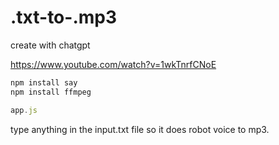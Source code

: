 # .txt-to-.mp3
create with chatgpt

https://www.youtube.com/watch?v=1wkTnrfCNoE

```js
npm install say
npm install ffmpeg

app.js
```

type anything in the input.txt file so it does robot voice to mp3.
